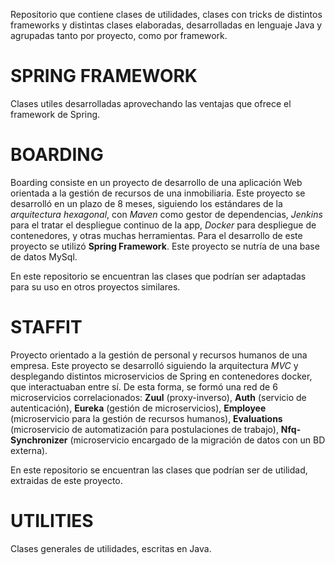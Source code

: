 Repositorio que contiene clases de utilidades, clases con tricks de distintos frameworks y distintas clases elaboradas, desarrolladas en lenguaje Java y agrupadas tanto por proyecto, como por framework.



# **SPRING FRAMEWORK**

Clases utiles desarrolladas aprovechando las ventajas que ofrece el framework de Spring.

# **BOARDING**

Boarding consiste en un proyecto de desarrollo de una aplicación Web orientada a la gestión de recursos de una inmobiliaria. 
Este proyecto se desarrolló en un plazo de 8 meses, siguiendo los estándares de la *arquitectura hexagonal*, con *Maven* como gestor de dependencias, *Jenkins* para el tratar el despliegue continuo de la app, *Docker* para despliegue de contenedores, y otras muchas herramientas. 
Para el desarrollo de este proyecto se utilizó **Spring Framework**.
Este proyecto se nutría de una base de datos MySql.

En este repositorio se encuentran las clases que podrían ser adaptadas para su uso en otros proyectos similares.

# **STAFFIT**

Proyecto orientado a la gestión de personal y recursos humanos de una empresa.
Este proyecto se desarrolló siguiendo la arquitectura *MVC* y desplegando distintos microservicios de Spring en contenedores docker, que interactuaban entre sí.
De esta forma, se formó una red de 6 microservicios correlacionados: **Zuul** (proxy-inverso), **Auth** (servicio de autenticación), **Eureka** (gestión de microservicios), **Employee** (microservicio para la gestión de recursos humanos), **Evaluations** (microservicio de automatización para postulaciones de trabajo), **Nfq-Synchronizer** (microservicio encargado de la migración de datos con un BD externa).

En este repositorio se encuentran las clases que podrían ser de utilidad, extraidas de este proyecto.

# **UTILITIES**

Clases generales de utilidades, escritas en Java.
